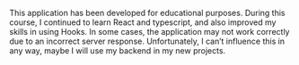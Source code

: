 
This application has been developed for educational purposes. During this course, I continued to learn React and typescript, and also improved my skills in using Hooks. In some cases, the application may not work correctly due to an incorrect server response. Unfortunately, I can’t influence this in any way, maybe I will use my backend in my new projects.
